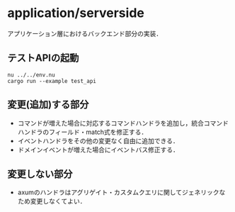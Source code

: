 # application/serverside

アプリケーション層におけるバックエンド部分の実装．

## テストAPIの起動

```shell
nu ../../env.nu
cargo run --example test_api
```

## 変更(追加)する部分

- コマンドが増えた場合に対応するコマンドハンドラを追加し，統合コマンドハンドラのフィールド・match式を修正する．
- イベントハンドラをその他の変更なく自由に追加できる．
- ドメインイベントが増えた場合にイベントバス修正する．

## 変更しない部分

- axumのハンドラはアグリゲイト・カスタムクエリに関してジェネリックなため変更しなくてよい．
